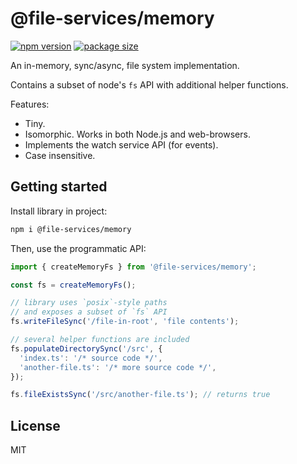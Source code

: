 # @file-services/memory

[![npm version](https://img.shields.io/npm/v/@file-services/memory.svg)](https://www.npmjs.com/package/@file-services/memory)
[![package size](https://img.shields.io/bundlephobia/minzip/@file-services/memory)](https://bundlephobia.com/result?p=@file-services/memory)

An in-memory, sync/async, file system implementation.

Contains a subset of node's `fs` API with additional helper functions.

Features:

- Tiny.
- Isomorphic. Works in both Node.js and web-browsers.
- Implements the watch service API (for events).
- Case insensitive.

## Getting started

Install library in project:

```sh
npm i @file-services/memory
```

Then, use the programmatic API:

```ts
import { createMemoryFs } from '@file-services/memory';

const fs = createMemoryFs();

// library uses `posix`-style paths
// and exposes a subset of `fs` API
fs.writeFileSync('/file-in-root', 'file contents');

// several helper functions are included
fs.populateDirectorySync('/src', {
  'index.ts': '/* source code */',
  'another-file.ts': '/* more source code */',
});

fs.fileExistsSync('/src/another-file.ts'); // returns true
```

## License

MIT
